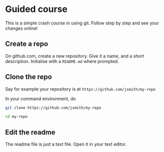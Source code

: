 # Guided course

This is a simple crash course in using git. Follow step by step and see your changes online!

## Create a repo

On github.com, create a new repository. Give it a name, and a short description. Initialise with a `README.md` where prompted.

## Clone the repo

Say for example your repository is at `https://github.com/jsmith/my-repo`

In your command environment, do

```sh
git clone https://github.com/jsmith/my-repo

cd my-repo
```

## Edit the readme

The readme file is just a text file. Open it in your text editor.